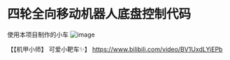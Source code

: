 # 四轮全向移动机器人底盘控制代码

使用本项目制作的小车
![image](https://github.com/user-attachments/assets/7e491825-bc30-4d66-81df-7105cea31708)

【【机甲小师】 可爱小靶车✨】
https://www.bilibili.com/video/BV1UxdLYiEPb
